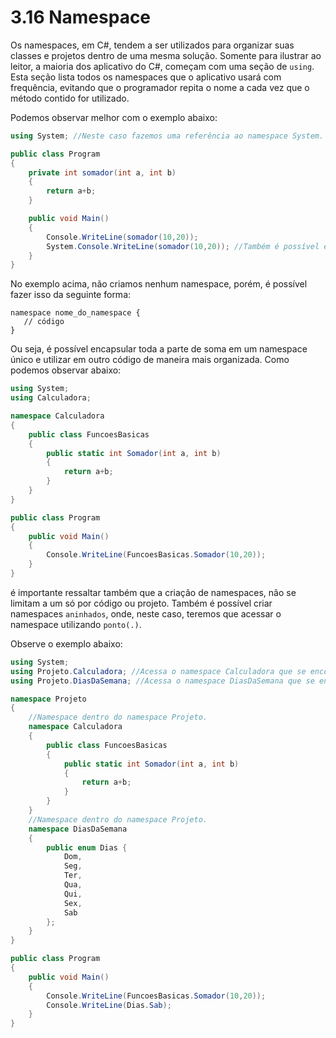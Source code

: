 # 3.16 Namespace

Os namespaces, em C#, tendem a ser utilizados para organizar suas classes e projetos dentro de uma mesma solução.
Somente para ilustrar ao leitor, a maioria dos aplicativo do C#, começam com uma seção de `using`.
Esta seção lista todos os namespaces que o aplicativo usará com frequência, evitando que o programador repita o nome a cada vez que o método contido for utilizado.

Podemos observar melhor com o exemplo abaixo:

```cs
using System; //Neste caso fazemos uma referência ao namespace System.

public class Program
{
	private int somador(int a, int b)
	{
		return a+b;
	}

	public void Main()
	{
		Console.WriteLine(somador(10,20));
		System.Console.WriteLine(somador(10,20)); //Também é possível executar o código acima, desta forma, fazendo com que não seja necessário adicionar a diretiva using System
	}
}

```

No exemplo acima, não criamos nenhum namespace, porém, é possível fazer isso da seguinte forma:

```
namespace nome_do_namespace {
   // código
}
```

Ou seja, é possível encapsular toda a parte de soma em um namespace único e utilizar em outro código de maneira mais organizada. Como podemos observar abaixo:

```cs
using System;
using Calculadora;

namespace Calculadora
{
	public class FuncoesBasicas
	{
		public static int Somador(int a, int b)
		{
			return a+b;
		}
	}
}

public class Program
{
	public void Main()
	{
		Console.WriteLine(FuncoesBasicas.Somador(10,20));
	}
}

```

é importante ressaltar também que a criação de namespaces, não se limitam a um só por código ou projeto. Também é possível criar namespaces `aninhados`, onde, neste caso, teremos que acessar o namespace utilizando `ponto(.)`.

Observe o exemplo abaixo:

```cs
using System;
using Projeto.Calculadora; //Acessa o namespace Calculadora que se encontra dentro do projeto.
using Projeto.DiasDaSemana; //Acessa o namespace DiasDaSemana que se encontra dentro do projeto.

namespace Projeto
{
	//Namespace dentro do namespace Projeto.
	namespace Calculadora
	{
		public class FuncoesBasicas
		{
			public static int Somador(int a, int b)
			{
				return a+b;
			}
		}
	}
	//Namespace dentro do namespace Projeto.
	namespace DiasDaSemana
	{
		public enum Dias {
			Dom,
			Seg,
			Ter,
			Qua,
			Qui,
			Sex,
			Sab
		};
	}
}

public class Program
{
	public void Main()
	{
		Console.WriteLine(FuncoesBasicas.Somador(10,20));
		Console.WriteLine(Dias.Sab);
	}
}
```
